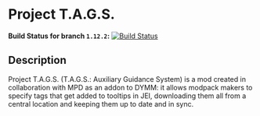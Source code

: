 # Project T.A.G.S.
**Build Status for branch `1.12.2`:** [![Build Status](https://travis-ci.org/TheSilkMiner/Project-T.A.G.S..svg?branch=1.12.2)](https://travis-ci.org/TheSilkMiner/Project-T.A.G.S.)

## Description
Project T.A.G.S. (T.A.G.S.: Auxiliary Guidance System) is a mod created in collaboration with MPD as an addon to DYMM:
it allows modpack makers to specify tags that get added to tooltips in JEI, downloading them all from a central location
and keeping them up to date and in sync.
